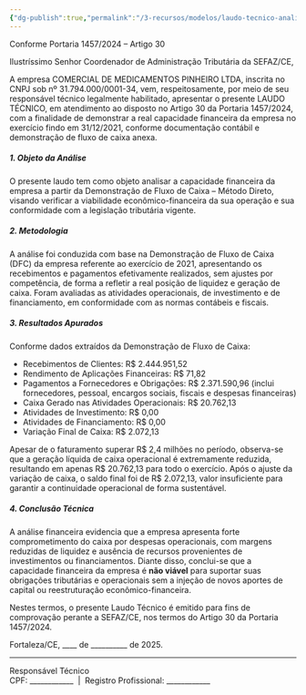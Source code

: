 ```yaml
---
{"dg-publish":true,"permalink":"/3-recursos/modelos/laudo-tecnico-analise-de-capacidade-financeira/","dgPassFrontmatter":true,"created":"2025-08-26T14:33:42.045-03:00","updated":"2025-08-26T14:37:16.517-03:00"}
---
```



Conforme Portaria 1457/2024 – Artigo 30  

Ilustríssimo Senhor Coordenador de Administração Tributária da SEFAZ/CE,  


A empresa COMERCIAL DE MEDICAMENTOS PINHEIRO LTDA, inscrita no CNPJ sob nº 31.794.000/0001-34, vem, respeitosamente, por meio de seu responsável técnico legalmente habilitado, apresentar o presente LAUDO TÉCNICO, em atendimento ao disposto no Artigo 30 da Portaria 1457/2024, com a finalidade de demonstrar a real capacidade financeira da empresa no exercício findo em 31/12/2021, conforme documentação contábil e demonstração de fluxo de caixa anexa.

##### 1. Objeto da Análise

O presente laudo tem como objeto analisar a capacidade financeira da empresa a partir da Demonstração de Fluxo de Caixa – Método Direto, visando verificar a viabilidade econômico-financeira da sua operação e sua conformidade com a legislação tributária vigente.

##### 2. Metodologia

A análise foi conduzida com base na Demonstração de Fluxo de Caixa (DFC) da empresa referente ao exercício de 2021, apresentando os recebimentos e pagamentos efetivamente realizados, sem ajustes por competência, de forma a refletir a real posição de liquidez e geração de caixa. Foram avaliadas as atividades operacionais, de investimento e de financiamento, em conformidade com as normas contábeis e fiscais.

##### 3. Resultados Apurados

Conforme dados extraídos da Demonstração de Fluxo de Caixa:  
- Recebimentos de Clientes: R$ 2.444.951,52  
- Rendimento de Aplicações Financeiras: R$ 71,82  
- Pagamentos a Fornecedores e Obrigações: R$ 2.371.590,96 (inclui fornecedores, pessoal, encargos sociais, fiscais e despesas financeiras)  
- Caixa Gerado nas Atividades Operacionais: R$ 20.762,13  
- Atividades de Investimento: R$ 0,00  
- Atividades de Financiamento: R$ 0,00  
- Variação Final de Caixa: R$ 2.072,13  
  

Apesar de o faturamento superar R$ 2,4 milhões no período, observa-se que a geração líquida de caixa operacional é extremamente reduzida, resultando em apenas R$ 20.762,13 para todo o exercício. Após o ajuste da variação de caixa, o saldo final foi de R$ 2.072,13, valor insuficiente para garantir a continuidade operacional de forma sustentável.

##### 4. Conclusão Técnica

A análise financeira evidencia que a empresa apresenta forte comprometimento do caixa por despesas operacionais, com margens reduzidas de liquidez e ausência de recursos provenientes de investimentos ou financiamentos. Diante disso, conclui-se que a capacidade financeira da empresa é **não viável** para suportar suas obrigações tributárias e operacionais sem a injeção de novos aportes de capital ou reestruturação econômico-financeira.

Nestes termos, o presente Laudo Técnico é emitido para fins de comprovação perante a SEFAZ/CE, nos termos do Artigo 30 da Portaria 1457/2024.

  
Fortaleza/CE, ____ de __________ de 2025.  
  
  

____________________________________________

Responsável Técnico  
CPF: ____________  |  Registro Profissional: ____________